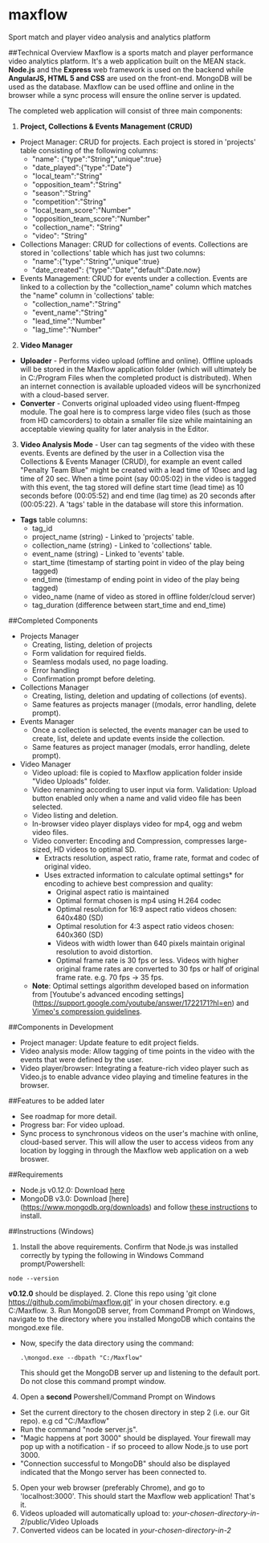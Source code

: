 # maxflow
Sport match and player video analysis and analytics platform

##Technical Overview
Maxflow is a sports match and player performance video analytics platform. It's a web application built on the MEAN stack. **Node.js** and the **Express** web framework is used on the backend while **AngularJS, HTML 5 and CSS** are used on the front-end. MongoDB will be used as the database. Maxflow can be used offline and online in the browser while a sync process will ensure the online server is updated.

The completed web application will consist of three main components:
 1. **Project, Collections & Events Management (CRUD)**
  - Project Manager: CRUD for projects. Each project is stored in 'projects' table consisting of the following columns:
     - "name": {"type":"String","unique":true}
     - "date_played":{"type":"Date"}
     - "local_team":"String"
     - "opposition_team":"String"
     - "season":"String"
     - "competition":"String"
     - "local_team_score":"Number"
     - "opposition_team_score":"Number"
     - "collection_name": "String"
     - "video": "String"
  - Collections Manager: CRUD for collections of events. Collections are stored in 'collections' table which has just two columns:
     -	"name":{"type":"String","unique":true}
     -	"date_created": {"type":"Date","default":Date.now}
  - Events Management: CRUD for events under a collection. Events are linked to a collection by the "collection_name" column which matches the "name" column in 'collections' table:
     - "collection_name":"String"
     - "event_name":"String"
     - "lead_time":"Number"
     - "lag_time":"Number"
 2. **Video Manager**
  - **Uploader** - Performs video upload (offline and online). Offline uploads will be stored in the Maxflow application folder (which will ultimately be in C:/Program Files when the completed product is distributed). When an internet connection is available uploaded videos will be syncrhonized with a cloud-based server.
  - **Converter** - Converts original uploaded video using fluent-ffmpeg module. The goal here is to compress large video files (such as those from HD camcorders) to obtain a smaller file size while maintaining an acceptable viewing quality for later analysis in the Editor. 
 3. **Video Analysis Mode** - User can tag segments of the video with these events. Events are defined by the user in a Collection visa the Collections & Events Manager (CRUD), for example an event called "Penalty Team Blue" might be created with a lead time of 10sec and lag time of 20 sec. When a time point (say 00:05:02) in the video is tagged with this event, the tag stored will define start time (lead time) as 10 seconds before (00:05:52) and end time (lag time) as 20 seconds after (00:05:22). A 'tags' table in the database will store this information.
  - **Tags** table columns:
     - tag_id
     - project_name (string) - Linked to 'projects' table.
     - collection_name (string) - Linked to 'collections' table.
     - event_name (string) - Linked to 'events' table.
     - start_time (timestamp of starting point in video of the play being tagged)
     - end_time (timestamp of ending point in video of the play being tagged)
     - video_name (name of video as stored in offline folder/cloud server)
     - tag_duration (difference between start_time and end_time)

##Completed Components
- Projects Manager
  - Creating, listing, deletion of projects
  - Form validation for required fields.
  - Seamless modals used, no page loading.
  - Error handling
  - Confirmation prompt before deleting.
- Collections Manager 
  - Creating, listing, deletion and updating of collections (of events).
  - Same features as projects manager ((modals, error handling, delete prompt).
- Events Manager 
  -  Once a collection is selected, the events manager can be used to create, list, delete and update events inside the collection.
  -  Same features as project manager (modals, error handling, delete prompt).
- Video Manager
  - Video upload: file is copied to Maxflow application folder inside "Video Uploads" folder.
  - Video renaming according to user input via form. Validation: Upload button enabled only when a name and valid video file has been selected.
  - Video listing and deletion.
  - In-browser video player displays video for mp4, ogg and webm video files.
  - Video converter: Encoding and Compression, compresses large-sized, HD videos to optimal SD.
    - Extracts resolution, aspect ratio, frame rate, format and codec of original video.
    - Uses extracted information to calculate optimal settings* for encoding to achieve best compression and quality:
       - Original aspect ratio is maintained
       - Optimal format  chosen is mp4 using H.264 codec
       - Optimal resolution for 16:9 aspect ratio videos chosen: 640x480 (SD)
       - Optimal resolution for 4:3 aspect ratio videos chosen: 640x360 (SD)
       - Videos with width lower than 640 pixels maintain original resolution to avoid distortion.
       - Optimal frame rate is 30 fps or less. Videos with higher original frame rates are converted to 30 fps or half of original frame rate. e.g. 70 fps -> 35 fps.
  - **Note**: Optimal settings algorithm developed based on information from [Youtube's advanced encoding settings] (https://support.google.com/youtube/answer/1722171?hl=en) and [Vimeo's compression guidelines](https://vimeo.com/help/compression).

##Components in Development
- Project manager: Update feature to edit project fields.
- Video analysis mode: Allow tagging of time points in the video with the events that were defined by the user.
- Video player/browser: Integrating a feature-rich video player such as Video.js to enable advance video playing and timeline features in the browser.

##Features to be added later
- See roadmap for more detail.
- Progress bar: For video upload.
- Sync process to synchronous videos on the user's machine with online, cloud-based server. This will allow the user to access videos from any location by logging in through the Maxflow web application on a web broswer.

##Requirements

* Node.js v0.12.0: Download [here](https://nodejs.org/download/)
* MongoDB v3.0: Download [here] (https://www.mongodb.org/downloads) and follow [these instructions](http://docs.mongodb.org/manual/tutorial/install-mongodb-on-windows) to install.

##Instructions (Windows)

1. Install the above requirements. Confirm that Node.js was installed correctly by typing the following in Windows Command prompt/Powershell:
  ````
  node --version
  ```` 

  **v0.12.0** should be displayed.
2. Clone this repo using 'git clone https://github.com/imobi/maxflow.git' in your chosen directory. e.g C:/Maxflow.
3. Run MongoDB server, from Command Prompt on Windows, navigate to the directory where you installed MongoDB which contains the mongod.exe file.
  - Now, specify the data directory using the command:
     ````
     .\mongod.exe --dbpath "C:/Maxflow"
     ````
     This should get the MongoDB server up and listening to the default port. Do not close this command prompt window.
4. Open a **second** Powershell/Command Prompt on Windows
  - Set the current directory to the chosen directory in step 2 (i.e. our Git repo). e.g cd "C:/Maxflow"
  - Run the command "node server.js". 
  - "Magic happens at port 3000" should be displayed. Your firewall may pop up with a notification - if so proceed to allow Node.js to use port 3000.
  - "Connection successful to MongoDB" should also be displayed indicated that the Mongo server has been connected to.
5. Open your web browser (preferably Chrome), and go to 'localhost:3000'. This should start the Maxflow web application! That's it.
6. Videos uploaded will automatically upload to: *your-chosen-directory-in-2*/public/Video Uploads
7. Converted videos can be located in *your-chosen-directory-in-2*

